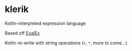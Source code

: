 # klerik
Kotlin-interpreted expression language

Based off [EvalEx](uklimaschewski/EvalEx)

Kotlin re-write with string operations (`+`, `*`, more to come...)
